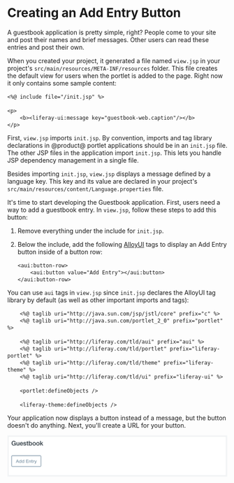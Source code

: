 # Creating an Add Entry Button [](id=creating-an-add-guestbook-button)

A guestbook application is pretty simple, right? People come to your site and 
post their names and brief messages. Other users can read these entries and post 
their own. 

When you created your project, it generated a file named `view.jsp` in your
project's `src/main/resources/META-INF/resources` folder. This file creates the 
default view for users when the portlet is added to the page. Right now it
only contains some sample content: 

    <%@ include file="/init.jsp" %>

    <p>
        <b><liferay-ui:message key="guestbook-web.caption"/></b>
    </p>

First, `view.jsp` imports `init.jsp`. By convention, imports and tag library 
declarations in @product@ portlet applications should be in an `init.jsp` file. 
The other JSP files in the application import `init.jsp`. This lets you handle 
JSP dependency management in a single file. 

Besides importing `init.jsp`, `view.jsp` displays a message defined by a
language key. This key and its value are declared in your project's
`src/main/resources/content/Language.properties` file. 

It's time to start developing the Guestbook application. First, users need a way 
to add a guestbook entry. In `view.jsp`, follow these steps to add this button: 

1.  Remove everything under the include for `init.jsp`. 

2.  Below the include, add the following 
    [AlloyUI](http://alloyui.com/) tags to display an Add Entry button inside of 
    a button row: 

        <aui:button-row>
            <aui:button value="Add Entry"></aui:button>
        </aui:button-row>

You can use `aui` tags in `view.jsp` since `init.jsp` declares the AlloyUI tag 
library by default (as well as other important imports and tags): 

        <%@ taglib uri="http://java.sun.com/jsp/jstl/core" prefix="c" %>
        <%@ taglib uri="http://java.sun.com/portlet_2_0" prefix="portlet" %>

        <%@ taglib uri="http://liferay.com/tld/aui" prefix="aui" %>
        <%@ taglib uri="http://liferay.com/tld/portlet" prefix="liferay-portlet" %>
        <%@ taglib uri="http://liferay.com/tld/theme" prefix="liferay-theme" %>
        <%@ taglib uri="http://liferay.com/tld/ui" prefix="liferay-ui" %>

        <portlet:defineObjects />

        <liferay-theme:defineObjects />

Your application now displays a button instead of a message, but the button 
doesn't do anything. Next, you'll create a URL for your button. 

![Figure x: Your new button is awesome, but it doesn't work yet.](../../../images/guestbook-new-button.png)
